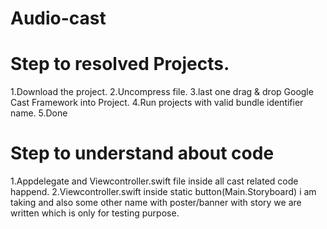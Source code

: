 # Audio-cast
# Step to resolved Projects.

1.Download the project.
2.Uncompress file.
3.last one drag & drop Google Cast Framework into Project.
4.Run projects with valid bundle identifier name.
5.Done

# Step to understand about code
1.Appdelegate and Viewcontroller.swift file inside all cast related code happend.
2.Viewcontroller.swift inside static button(Main.Storyboard) i am taking and also some other name with poster/banner with story we are written which is only for testing purpose.
